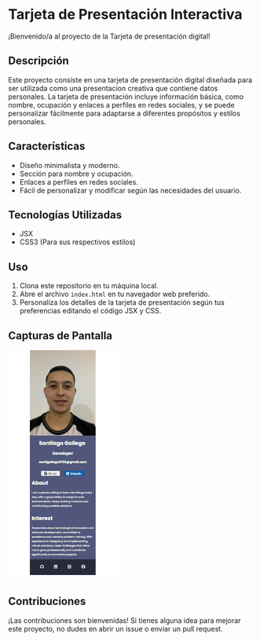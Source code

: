 # Tarjeta de Presentación Interactiva

¡Bienvenido/a al proyecto de la Tarjeta de presentación digital!

## Descripción

Este proyecto consiste en una tarjeta de presentación digital diseñada para ser utilizada como una presentacion creativa que contiene datos personales. La tarjeta de presentación incluye información básica, como nombre, ocupación y enlaces a perfiles en redes sociales, y se puede personalizar fácilmente para adaptarse a diferentes propósitos y estilos personales.

## Características

- Diseño minimalista y moderno.
- Sección para nombre y ocupación.
- Enlaces a perfiles en redes sociales.
- Fácil de personalizar y modificar según las necesidades del usuario.

## Tecnologías Utilizadas

- JSX
- CSS3 (Para sus respectivos estilos)

## Uso

1. Clona este repositorio en tu máquina local.
2. Abre el archivo `index.html` en tu navegador web preferido.
3. Personaliza los detalles de la tarjeta de presentación según tus preferencias editando el código JSX y CSS.

## Capturas de Pantalla

![Solucion en vivo](https://raw.githubusercontent.com/sgb06/Digital_business_card/master/image/Digital-Business-Card.png)

## Contribuciones

¡Las contribuciones son bienvenidas! Si tienes alguna idea para mejorar este proyecto, no dudes en abrir un issue o enviar un pull request.
